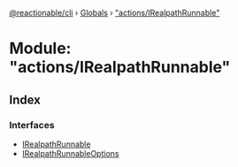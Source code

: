 [@reactionable/cli](../README.md) › [Globals](../globals.md) › ["actions/IRealpathRunnable"](_actions_irealpathrunnable_.md)

# Module: "actions/IRealpathRunnable"

## Index

### Interfaces

* [IRealpathRunnable](../interfaces/_actions_irealpathrunnable_.irealpathrunnable.md)
* [IRealpathRunnableOptions](../interfaces/_actions_irealpathrunnable_.irealpathrunnableoptions.md)
